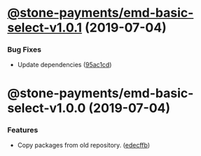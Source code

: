 # [@stone-payments/emd-basic-select-v1.0.1](https://github.com/stone-payments/emerald-web-framework/compare/@stone-payments/emd-basic-select-v1.0.0...@stone-payments/emd-basic-select-v1.0.1) (2019-07-04)


### Bug Fixes

* Update dependencies ([95ac1cd](https://github.com/stone-payments/emerald-web-framework/commit/95ac1cd))

# @stone-payments/emd-basic-select-v1.0.0 (2019-07-04)


### Features

* Copy packages from old repository. ([edecffb](https://github.com/stone-payments/emerald-web-framework/commit/edecffb))
